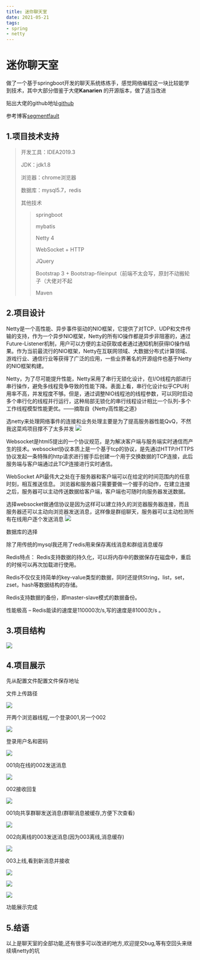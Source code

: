 ```yaml
---
title: 迷你聊天室
date: 2021-05-21
tags:
- spring
- netty
---
```

# 迷你聊天室

做了一个基于springboot开发的聊天系统练练手，感觉网络编程这一块比较能学到技术，其中大部分借鉴于大佬**Kanarien** 的开源版本，做了适当改进

贴出大佬的github地址[github](https://github.com/Kanarienvogels)

参考博客[segmentfault](https://segmentfault.com/a/1190000015681145)


## 1.项目技术支持

>开发工具：IDEA2019.3
>
>JDK：jdk1.8
>
>浏览器：chrome浏览器
>
>数据库：mysql5.7，redis
>
>其他技术
>
>>springboot
>>
>>mybatis
>>
>>Netty 4
>>
>>WebSocket + HTTP
>>
>>JQuery
>>
>>Bootstrap 3 + Bootstrap-fileinput（前端不太会写，原封不动搬轮子（大佬对不起
>>
>>Maven

## 2.项目设计

Netty是一个高性能、异步事件驱动的NIO框架，它提供了对TCP、UDP和文件传输的支持，作为一个异步NIO框架，Netty的所有IO操作都是异步非阻塞的，通过Future-Listener机制，用户可以方便的主动获取或者通过通知机制获得IO操作结果。作为当前最流行的NIO框架，Netty在互联网领域、大数据分布式计算领域、游戏行业、通信行业等获得了广泛的应用，一些业界著名的开源组件也基于Netty的NIO框架构建。

Netty，为了尽可能提升性能，Netty采用了串行无锁化设计，在I/O线程内部进行串行操作，避免多线程竞争导致的性能下降。表面上看，串行化设计似乎CPU利用率不高，并发程度不够。但是，通过调整NIO线程池的线程参数，可以同时启动多个串行化的线程并行运行，这种局部无锁化的串行线程设计相比一个队列-多个工作线程模型性能更优。——摘取自《Netty高性能之道》

选netty来处理网络事件的连接和业务处理主要是为了提高服务器性能QvQ，不然我这菜鸡项目撑不了太多并发
![](https://cdn.jsdelivr.net/gh/iznilul/img/1645435638979.png)



Websocket是html5提出的一个协议规范，是为解决客户端与服务端实时通信而产生的技术。websocket协议本质上是一个基于tcp的协议，是先通过HTTP/HTTPS协议发起一条特殊的http请求进行握手后创建一个用于交换数据的TCP连接，此后服务端与客户端通过此TCP连接进行实时通信。

WebSocket API最伟大之处在于服务器和客户端可以在给定的时间范围内的任意时刻，相互推送信息。 浏览器和服务器只需要要做一个握手的动作，在建立连接之后，服务器可以主动传送数据给客户端，客户端也可随时向服务器发送数据。

选择websocket做通信协议是因为这样可以建立持久的浏览器服务器连接，而且服务器还可以主动向浏览器发送消息，这样像是群组聊天，服务器可以主动检测所有在线用户逐个发送消息
![](https://cdn.jsdelivr.net/gh/iznilul/img/1645435637591.png)


数据库的选择

除了用传统的mysql我还用了redis用来保存离线消息和群组消息缓存

Redis特点：
Redis支持数据的持久化，可以将内存中的数据保存在磁盘中，重启的时候可以再次加载进行使用。

Redis不仅仅支持简单的key-value类型的数据，同时还提供String，list，set，zset，hash等数据结构的存储。

Redis支持数据的备份，即master-slave模式的数据备份。

性能极高 – Redis能读的速度是110000次/s,写的速度是81000次/s 。


## 3.项目结构

![](https://cdn.jsdelivr.net/gh/iznilul/img/1645434956809.png)


## 4.项目展示

先从配置文件配置文件保存地址

文件上传路径

![](https://cdn.jsdelivr.net/gh/iznilul/img/1645434959987.png)

开两个浏览器线程,一个登录001,另一个002

![](https://cdn.jsdelivr.net/gh/iznilul/img/1645434961595.png)

登录用户名和密码

![](https://cdn.jsdelivr.net/gh/iznilul/img/1645434957409.png)

001向在线的002发送消息

![](https://cdn.jsdelivr.net/gh/iznilul/img/1645434954364.png)

002接收回复

![](https://cdn.jsdelivr.net/gh/iznilul/img/1645434962138.png)

001向共享群聊发送消息(群聊消息被缓存,方便下次查看)

![](https://cdn.jsdelivr.net/gh/iznilul/img/1645434964676.png)

002向离线的003发送消息(因为003离线,消息缓存)

![](https://cdn.jsdelivr.net/gh/iznilul/img/1645434965287.png)

003上线,看到新消息并接收

![](https://cdn.jsdelivr.net/gh/iznilul/img/1645434967786.png)

![](https://cdn.jsdelivr.net/gh/iznilul/img/1645434968393.png)

![](https://cdn.jsdelivr.net/gh/iznilul/img/1645434970805.png)

功能展示完成

## 5.结语

以上是聊天室的全部功能,还有很多可以改进的地方,欢迎提交bug,等有空回头来继续填netty的坑

